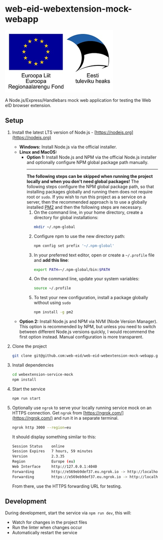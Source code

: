 # web-eid-webextension-mock-webapp

![European Regional Development Fund](https://github.com/open-eid/DigiDoc4-Client/blob/master/client/images/EL_Regionaalarengu_Fond.png)

A Node.js/Express/Handlebars mock web application for testing the Web eID browser extension.

## Setup

1. Install the latest LTS version of Node.js - [https://nodejs.org](https://nodejs.org)
    - **Windows:** Install Node.js via the official installer.
    - **Linux and MacOS:**
      - **Option 1:** Install Node.js and NPM via the official Node.js installer and optionally configure NPM global package path manually.
        ___
        **The following steps can be skipped when running the project locally and when you don't need global packages!**
        The following steps configure the NPM global package path, so that installing packages globally and running them does not require root or `sudo`.
        If you wish to run this project as a service on a server, then the recommended approach is to use a globally installed [PM2](https://pm2.keymetrics.io) and then the following steps are necessary.
        1. On the command line, in your home directory, create a directory for global installations:
            ```bash
            mkdir ~/.npm-global
            ```
        2. Configure npm to use the new directory path:
            ```bash
            npm config set prefix '~/.npm-global'
            ```
        3. In your preferred text editor, open or create a `~/.profile` file and **add this line**:
            ```bash
            export PATH=~/.npm-global/bin:$PATH
            ```
        4. On the command line, update your system variables:
            ```bash
            source ~/.profile
            ```
        6. To test your new configuration, install a package globally without using `sudo`
            ```bash
            npm install -g pm2
            ```
    - **Option 2:** Install Node.js and NPM via NVM (Node Version Manager).
      This option is recommended by NPM, but unless you need to switch between different Node.js versions quickly, I would recommend the first option instead.
      Manual configuration is more transparent.

2. Clone the project
    ```bash
    git clone git@github.com:web-eid/web-eid-webextension-mock-webapp.git
    ```
3. Install dependencies
    ```bash
    cd webextension-service-mock
    npm install
    ```
3. Start the service
    ```bash
    npm run start
    ```
4. Optionally use `ngrok` to serve your locally running service mock on an HTTPS connection.
    Get `ngrok` from [https://ngrok.com/](https://ngrok.com/) and run it in a separate terminal.
    ```bash
    ngrok http 3000 --region=eu
    ```
    It should display something similar to this:
    ```bash
    Session Status    online
    Session Expires   7 hours, 59 minutes
    Version           2.3.35
    Region            Europe (eu)
    Web Interface     http://127.0.0.1:4040
    Forwarding        http://e569eb9def37.eu.ngrok.io -> http://localhost:3000
    Forwarding        https://e569eb9def37.eu.ngrok.io -> http://localhost:3000
    ```
    From there, use the HTTPS forwarding URL for testing.

## Development

During development, start the service via `npm run dev`, this will:

- Watch for changes in the project files
- Run the linter when changes occur
- Automatically restart the service

